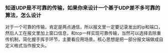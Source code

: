 ### 知道UDP是不可靠的传输，如果你来设计一个基于UDP差不多可靠的算法，怎么设计

对于一个可靠的传输，肯定是两点通信，所以报文里一定要记录发出的ip和端口，然后人工在报文里加上窗口信息，和tcp一样实现可靠传输，当然可以选择去除重传机制，简化握手挥手环节，主要看应用场景。核心思想是把一部分报文端做成自定义格式当作报文头。